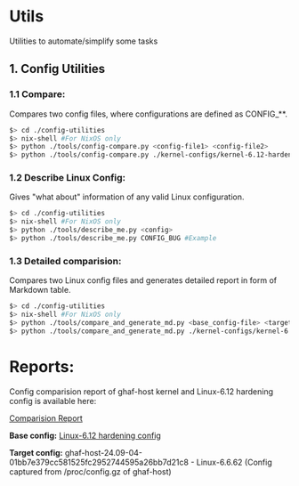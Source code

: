 # Utils

Utilities to automate/simplify some tasks

## 1. Config Utilities

### 1.1 Compare:
Compares two config files, where configurations are defined as CONFIG_**.

```bash
$> cd ./config-utilities
$> nix-shell #For NixOS only
$> python ./tools/config-compare.py <config-file1> <config-file2>
$> python ./tools/config-compare.py ./kernel-configs/kernel-6.12-hardening.config ./kernel-configs/ghaf-host.config  #Example
```

### 1.2 Describe Linux Config:
Gives "what about" information of any valid Linux configuration.
```bash
$> cd ./config-utilities
$> nix-shell #For NixOS only
$> python ./tools/describe_me.py <config>
$> python ./tools/describe_me.py CONFIG_BUG #Example
```

### 1.3 Detailed comparision:
Compares two Linux config files and generates detailed report in form of Markdown table.

```bash
$> cd ./config-utilities
$> nix-shell #For NixOS only
$> python ./tools/compare_and_generate_md.py <base_config-file> <target_config_file>
$> python ./tools/compare_and_generate_md.py ./kernel-configs/kernel-6.12-hardening.config ./kernel-configs/ghaf-host.config  #Example
```


# Reports:

Config comparision report of ghaf-host kernel and Linux-6.12 hardening config is available here:

[Comparision Report](./config-utilities/report/configs.md)

**Base config:** [Linux-6.12 hardening config](https://github.com/torvalds/linux/blob/v6.12/kernel/configs/hardening.config)

**Target config:** ghaf-host-24.09-04-01bb7e379cc581525fc2952744595a26bb7d21c8 - Linux-6.6.62
                (Config captured from /proc/config.gz of ghaf-host)
